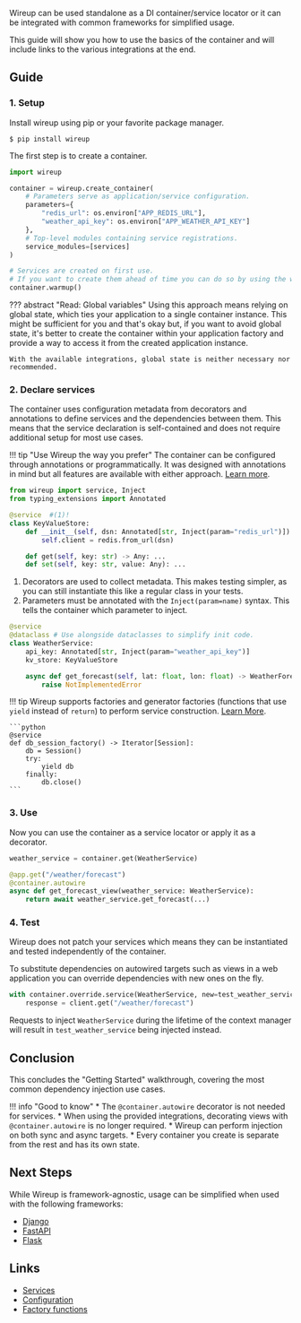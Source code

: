 Wireup can be used standalone as a DI container/service locator
or it can be integrated with common frameworks for simplified usage.

This guide will show you how to use the basics of the container
and will include links to the various integrations at the end.


## Guide

### 1. Setup

Install wireup using pip or your favorite package manager.

```shell
$ pip install wireup
```

The first step is to create a container. 

```python title="container.py"
import wireup

container = wireup.create_container(
    # Parameters serve as application/service configuration.
    parameters={
        "redis_url": os.environ["APP_REDIS_URL"],
        "weather_api_key": os.environ["APP_WEATHER_API_KEY"]
    },
    # Top-level modules containing service registrations.
    service_modules=[services]
)

# Services are created on first use.
# If you want to create them ahead of time you can do so by using the warmup method.
container.warmup()
```

??? abstract "Read: Global variables"
    Using this approach means relying on global state, which ties your application to a single container instance. 
    This might be sufficient for you and that's okay but, if you want to avoid global state, it's better to create 
    the container within your application factory and provide a way to access it from the created application instance.

    With the available integrations, global state is neither necessary nor recommended.


### 2. Declare services

The container uses configuration metadata from decorators and annotations 
to define services and the dependencies between them. 
This means that the service declaration is self-contained and does not require additional setup for most use cases.


!!! tip "Use Wireup the way you prefer"
    The container can be configured through annotations or programmatically.
    It was designed with annotations in mind but all features are available with either approach. [Learn more](configuration.md).



```python title="services/key_value_store.py" hl_lines="4 6"
from wireup import service, Inject
from typing_extensions import Annotated

@service  #(1)!
class KeyValueStore:
    def __init__(self, dsn: Annotated[str, Inject(param="redis_url")]) -> None:  #(2)!
        self.client = redis.from_url(dsn)

    def get(self, key: str) -> Any: ...
    def set(self, key: str, value: Any): ...
```


1. Decorators are used to collect metadata. 
    This makes testing simpler, as you can still instantiate this like a regular class in your tests.
2. Parameters must be annotated with the `Inject(param=name)` syntax. This tells the container which parameter to inject.


```python title="services/weather_service.py" hl_lines="4 5"
@service
@dataclass # Use alongside dataclasses to simplify init code.
class WeatherService:
    api_key: Annotated[str, Inject(param="weather_api_key")]
    kv_store: KeyValueStore

    async def get_forecast(self, lat: float, lon: float) -> WeatherForecast:
        raise NotImplementedError
```

!!! tip
    Wireup supports factories and generator factories (functions that use `yield` instead of `return`)
    to perform service construction. [Learn More](factory_functions.md#use-a-generator-function-yield-instead-of-return).

    ```python
    @service
    def db_session_factory() -> Iterator[Session]:
        db = Session()
        try:
            yield db
        finally:
            db.close()
    ```


### 3. Use

Now you can use the container as a service locator or apply it as a decorator.

```python
weather_service = container.get(WeatherService)
```

```python title="views/posts.py"
@app.get("/weather/forecast")
@container.autowire
async def get_forecast_view(weather_service: WeatherService):
    return await weather_service.get_forecast(...)
```

### 4. Test

Wireup does not patch your services which means they can be instantiated and tested independently of the container.

To substitute dependencies on autowired targets such as views in a web application you can override dependencies with new ones on the fly.


```python
with container.override.service(WeatherService, new=test_weather_service):
    response = client.get("/weather/forecast")
```

Requests to inject `WeatherService` during the lifetime of the context manager 
will result in `test_weather_service` being injected instead.

## Conclusion

This concludes the "Getting Started" walkthrough, covering the most common dependency injection use cases.

!!! info "Good to know"
    * The `@container.autowire` decorator is not needed for services.
    * When using the provided integrations,
    decorating views with `@container.autowire` is no longer required.
    * Wireup can perform injection on both sync and async targets.
    * Every container you create is separate from the rest and has its own state.

## Next Steps

While Wireup is framework-agnostic, usage can be simplified when used with the following frameworks:

- [Django](integrations/django.md)
- [FastAPI](integrations/fastapi.md)
- [Flask](integrations/flask.md)


## Links

* [Services](services.md)
* [Configuration](configuration.md)
* [Factory functions](factory_functions.md)
